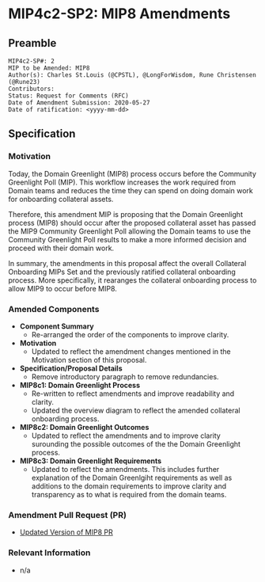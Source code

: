 # MIP4c2-SP2: MIP8 Amendments


## Preamble

```
MIP4c2-SP#: 2
MIP to be Amended: MIP8
Author(s): Charles St.Louis (@CPSTL), @LongForWisdom, Rune Christensen (@Rune23)
Contributors:
Status: Request for Comments (RFC)
Date of Amendment Submission: 2020-05-27
Date of ratification: <yyyy-mm-dd>

```

## Specification

### Motivation

Today, the Domain Greenlight (MIP8) process occurs before the Community Greenlight Poll (MIP). This workflow increases the work required from Domain teams and reduces the time they can spend on doing domain work for onboarding collateral assets.

Therefore, this amendment MIP is proposing that the Domain Greenlight process (MIP8) should occur after the proposed collateral asset has passed the MIP9 Community Greenlight Poll allowing the Domain teams to use the Community Greenlight Poll results to make a more informed decision and proceed with their domain work. 

In summary, the amendments in this proposal affect the overall Collateral Onboarding MIPs Set and the previously ratified collateral onboarding process. More specifically, it rearanges the collateral onboarding process to allow MIP9 to occur before MIP8. 

### Amended Components

- **Component Summary**
    - Re-arranged the order of the components to improve clarity. 
- **Motivation** 
    - Updated to reflect the amendment changes mentioned in the Motivation section of this proposal. 
- **Specification/Proposal Details**
    - Remove introductory paragraph to remove redundancies. 
- **MIP8c1: Domain Greenlight Process**
    - Re-written to reflect amendments and improve readability and clarity. 
    - Updated the overview diagram to reflect the amended collateral onboarding process. 
- **MIP8c2: Domain Greenlight Outcomes**
    - Updated to reflect the amendments and to improve clarity surounding the possible outcomes of the the Domain Greenlight process. 
- **MIP8c3: Domain Greenlight Requirements**
    - Updated to reflect the amendments. This includes further explanation of the Domain Greenlgiht requirements as well as additions to the domain requirements to improve clarity and transparency as to what is required from the domain teams. 


### Amendment Pull Request (PR)

- [Updated Version of MIP8 PR]()

### Relevant Information

- n/a 